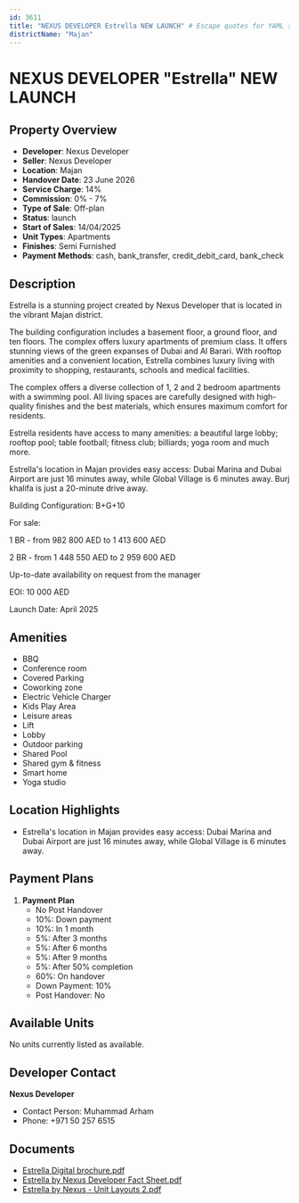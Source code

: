```yaml
---
id: 3611
title: "NEXUS DEVELOPER Estrella NEW LAUNCH" # Escape quotes for YAML string
districtName: "Majan"
---
```


# NEXUS DEVELOPER "Estrella" NEW LAUNCH

## Property Overview
- **Developer**: Nexus Developer
- **Seller**: Nexus Developer
- **Location**: Majan
- **Handover Date**: 23 June 2026
- **Service Charge**: 14%
- **Commission**: 0% - 7%
- **Type of Sale**: Off-plan
- **Status**: launch
- **Start of Sales**: 14/04/2025
- **Unit Types**: Apartments
- **Finishes**: Semi Furnished
- **Payment Methods**: cash, bank_transfer, credit_debit_card, bank_check

## Description
Estrella is a stunning project created by Nexus Developer that is located in the vibrant Majan district.

The building configuration includes a basement floor, a ground floor, and ten floors. The complex offers luxury apartments of premium class. It offers stunning views of the green expanses of Dubai and Al Barari. With rooftop amenities and a convenient location, Estrella combines luxury living with proximity to shopping, restaurants, schools and medical facilities.

The complex offers a diverse collection of 1, 2 and 2 bedroom apartments with a swimming pool. All living spaces are carefully designed with high-quality finishes and the best materials, which ensures maximum comfort for residents.

Estrella residents have access to many amenities: a beautiful large lobby; rooftop pool; table football; fitness club; billiards; yoga room and much more.

Estrella's location in Majan provides easy access: Dubai Marina and Dubai Airport are just 16 minutes away, while Global Village is 6 minutes away. Burj khalifa is just a 20-minute drive away.

Building Configuration: B+G+10

For sale:

 1 BR - from 982 800 AED to 1 413 600 AED

 2 BR - from 1 448 550 AED to 2 959 600 AED

Up-to-date availability on request from the manager

EOI: 10 000 AED

Launch Date: April 2025

## Amenities
- BBQ
- Conference room
- Covered Parking
- Coworking zone
- Electric Vehicle Charger
- Kids Play Area
- Leisure areas
- Lift
- Lobby
- Outdoor parking
- Shared Pool
- Shared gym & fitness
- Smart home
- Yoga studio

## Location Highlights
- Estrella's location in Majan provides easy access: Dubai Marina and Dubai Airport are just 16 minutes away, while Global Village is 6 minutes away.

## Payment Plans
1. **Payment Plan**
   - No Post Handover
   - 10%: Down payment
   - 10%: In 1 month
   - 5%: After 3 months
   - 5%: After 6 months
   - 5%: After 9 months
   - 5%: After 50% completion
   - 60%: On handover
   - Down Payment: 10%
   - Post Handover: No

## Available Units
No units currently listed as available.

## Developer Contact
**Nexus Developer**
- Contact Person: Muhammad Arham
- Phone: +971 50 257 6515

## Documents
- [Estrella Digital brochure.pdf](https://cdn.geniemap.net/2024/12/26/8hV8CjijoMtSsEuo40NV34Eyib1GJnR4kUyP8s9R.pdf)
- [Estrella by Nexus Developer Fact Sheet.pdf](https://cdn.geniemap.net/2024/12/23/raJMjXHGSjwA8MytL6GFvi4Rx1t8pzE6TsqYbu37.pdf)
- [Estrella by Nexus - Unit Layouts 2.pdf](https://cdn.geniemap.net/2025/03/04/HBbf1Nc5qQyuMG469L3hJGoYTgd73UFqlgHuM0ip.pdf)
